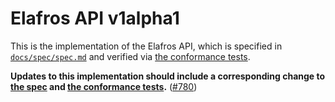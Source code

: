 # Elafros API v1alpha1

This is the implementation of the Elafros API, which is specified in
[`docs/spec/spec.md`](/docs/spec/spec.md) and verified via [the
conformance tests](/test/conformance).

**Updates to this implementation should include a corresponding change to
[the spec](/docs/spec/spec.md) and [the conformance
tests](/test/conformance).** ([#780](https://github.com/elafros/elafros/issues/780))
